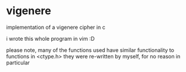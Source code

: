 # vigenere

implementation of a vigenere cipher in c

i wrote this whole program in vim :D

please note, many of the functions used have similar functionality to functions in <ctype.h>
they were re-written by myself, for no reason in particular
